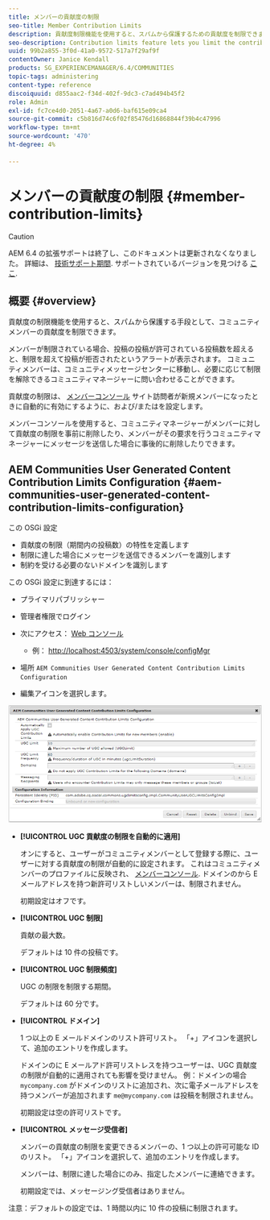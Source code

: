 ```yaml
---
title: メンバーの貢献度の制限
seo-title: Member Contribution Limits
description: 貢献度制限機能を使用すると、スパムから保護するための貢献度を制限できます。
seo-description: Contribution limits feature lets you limit the contributions to protect against spam
uuid: 99b2a855-3f0d-41a0-9572-517a7f29af9f
contentOwner: Janice Kendall
products: SG_EXPERIENCEMANAGER/6.4/COMMUNITIES
topic-tags: administering
content-type: reference
discoiquuid: d855aac2-f34d-402f-9dc3-c7ad494b45f2
role: Admin
exl-id: fc7ce4d0-2051-4a67-a0d6-baf615e09ca4
source-git-commit: c5b816d74c6f02f85476d16868844f39b4c47996
workflow-type: tm+mt
source-wordcount: '470'
ht-degree: 4%

---
```


# メンバーの貢献度の制限 {#member-contribution-limits}

>[!CAUTION]
>
>AEM 6.4 の拡張サポートは終了し、このドキュメントは更新されなくなりました。 詳細は、 [技術サポート期間](https://helpx.adobe.com/jp/support/programs/eol-matrix.html). サポートされているバージョンを見つける [ここ](https://experienceleague.adobe.com/docs/?lang=ja).

## 概要 {#overview}

貢献度の制限機能を使用すると、スパムから保護する手段として、コミュニティメンバーの貢献度を制限できます。

メンバーが制限されている場合、投稿の投稿が許可されている投稿数を超えると、制限を超えて投稿が拒否されたというアラートが表示されます。 コミュニティメンバーは、コミュニティメッセージセンターに移動し、必要に応じて制限を解除できるコミュニティマネージャーに問い合わせることができます。

貢献度の制限は、 [メンバーコンソール](members.md) サイト訪問者が新規メンバーになったときに自動的に有効にするように、および/またはを設定します。

メンバーコンソールを使用すると、コミュニティマネージャーがメンバーに対して貢献度の制限を事前に削除したり、メンバーがその要求を行うコミュニティマネージャーにメッセージを送信した場合に事後的に削除したりできます。

## AEM Communities User Generated Content Contribution Limits Configuration {#aem-communities-user-generated-content-contribution-limits-configuration}

この OSGi 設定

* 貢献度の制限（期間内の投稿数）の特性を定義します
* 制限に達した場合にメッセージを送信できるメンバーを識別します
* 制約を受ける必要のないドメインを識別します

この OSGi 設定に到達するには：

* プライマリパブリッシャー
* 管理者権限でログイン
* 次にアクセス： [Web コンソール](../../help/sites-deploying/configuring-osgi.md)

   * 例： [http://localhost:4503/system/console/configMgr](http://localhost:4503/system/console/configMgr)

* 場所 `AEM Communities User Generated Content Contribution Limits Configuration`
* 編集アイコンを選択します。

![chlimage_1-127](assets/chlimage_1-127.png)

* **[!UICONTROL UGC 貢献度の制限を自動的に適用]**

   オンにすると、ユーザーがコミュニティメンバーとして登録する際に、ユーザーに対する貢献度の制限が自動的に設定されます。 これはコミュニティメンバーのプロファイルに反映され、 [メンバーコンソール](members.md). ドメインのから E メールアドレスを持つ新許可リストしいメンバーは、制限されません。

   初期設定はオフです。

* **[!UICONTROL UGC 制限]**

   貢献の最大数。

   デフォルトは 10 件の投稿です。

* **[!UICONTROL UGC 制限頻度]**

   UGC の制限を制限する期間。

   デフォルトは 60 分です。

* **[!UICONTROL ドメイン]**

   1 つ以上の E メールドメインのリスト許可リスト。 「+」アイコンを選択して、追加のエントリを作成します。

   ドメインのに E メールアド許可リストレスを持つユーザーは、UGC 貢献度の制限が自動的に適用されても影響を受けません。 例：ドメインの場合 `mycompany.com` がドメインのリストに追加され、次に電子メールアドレスを持つメンバーが追加されます `me@mycompany.com` は投稿を制限されません。

   初期設定は空の許可リストです。

* **[!UICONTROL メッセージ受信者]**

   メンバーの貢献度の制限を変更できるメンバーの、1 つ以上の許可可能な ID のリスト。 「+」アイコンを選択して、追加のエントリを作成します。

   メンバーは、制限に達した場合にのみ、指定したメンバーに連絡できます。

   初期設定では、メッセージング受信者はありません。

注意：デフォルトの設定では、1 時間以内に 10 件の投稿に制限されます。
